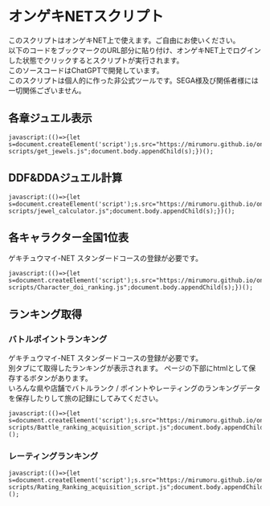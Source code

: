 # オンゲキNETスクリプト<br>
このスクリプトはオンゲキNET上で使えます。ご自由にお使いください。<br>
以下のコードをブックマークのURL部分に貼り付け、オンゲキNET上でログインした状態でクリックするとスクリプトが実行されます。<br>
このソースコードはChatGPTで開発しています。<br>
このスクリプトは個人的に作った非公式ツールです。SEGA様及び関係者様には一切関係ございません。<br>

## 各章ジュエル表示
```
javascript:(()=>{let s=document.createElement('script');s.src="https://mirumoru.github.io/ongeki-scripts/get_jewels.js";document.body.appendChild(s);})();  
```
## DDF&DDAジュエル計算
```
javascript:(()=>{let s=document.createElement('script');s.src="https://mirumoru.github.io/ongeki-scripts/jewel_calculator.js";document.body.appendChild(s);})();  
```

## 各キャラクター全国1位表  
ゲキチュウマイ-NET スタンダードコースの登録が必要です。  
```
javascript:(()=>{let s=document.createElement('script');s.src="https://mirumoru.github.io/ongeki-scripts/Character_doi_ranking.js";document.body.appendChild(s);})();
```

## ランキング取得  
### バトルポイントランキング  
ゲキチュウマイ-NET スタンダードコースの登録が必要です。  
別タブにて取得したランキングが表示されます。
ページの下部にhtmlとして保存するボタンがあります。  
いろんな県や店舗でバトルランク / ポイントやレーティングのランキングデータを保存したりして旅の記録にしてみてください。
```
javascript:(()=>{let s=document.createElement('script');s.src="https://mirumoru.github.io/ongeki-scripts/Battle_ranking_acquisition_script.js";document.body.appendChild(s);})();
```
### レーティングランキング  
```
javascript:(()=>{let s=document.createElement('script');s.src="https://mirumoru.github.io/ongeki-scripts/Rating_Ranking_acquisition_script.js";document.body.appendChild(s);})();
```
